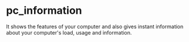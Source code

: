 # pc_information
It shows the features of your computer and also gives instant information about your computer's load, usage and information.
